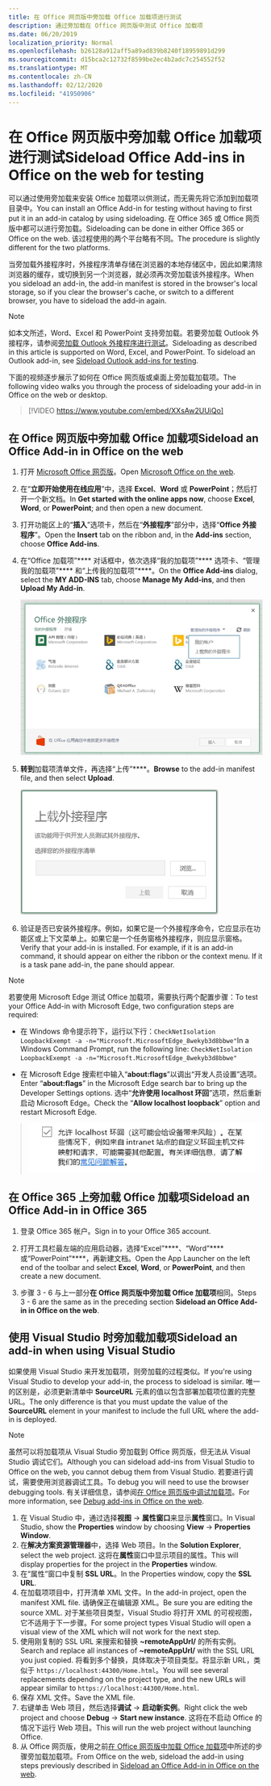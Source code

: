 ```yaml
---
title: 在 Office 网页版中旁加载 Office 加载项进行测试
description: 通过旁加载在 Office 网页版中测试 Office 加载项
ms.date: 06/20/2019
localization_priority: Normal
ms.openlocfilehash: b26128a912aff5a89ad839b8240f18959891d299
ms.sourcegitcommit: d15bca2c12732f8599be2ec4b2adc7c254552f52
ms.translationtype: MT
ms.contentlocale: zh-CN
ms.lasthandoff: 02/12/2020
ms.locfileid: "41950906"
---
```

# <a name="sideload-office-add-ins-in-office-on-the-web-for-testing"></a><span data-ttu-id="af3de-103">在 Office 网页版中旁加载 Office 加载项进行测试</span><span class="sxs-lookup"><span data-stu-id="af3de-103">Sideload Office Add-ins in Office on the web for testing</span></span>

<span data-ttu-id="af3de-104">可以通过使用旁加载来安装 Office 加载项以供测试，而无需先将它添加到加载项目录中。</span><span class="sxs-lookup"><span data-stu-id="af3de-104">You can install an Office Add-in for testing without having to first put it in an add-in catalog by using sideloading.</span></span> <span data-ttu-id="af3de-105">在 Office 365 或 Office 网页版中都可以进行旁加载。</span><span class="sxs-lookup"><span data-stu-id="af3de-105">Sideloading can be done in either Office 365 or Office on the web.</span></span> <span data-ttu-id="af3de-106">该过程使用的两个平台略有不同。</span><span class="sxs-lookup"><span data-stu-id="af3de-106">The procedure is slightly different for the two platforms.</span></span> 

<span data-ttu-id="af3de-107">当旁加载外接程序时，外接程序清单存储在浏览器的本地存储区中，因此如果清除浏览器的缓存，或切换到另一个浏览器，就必须再次旁加载该外接程序。</span><span class="sxs-lookup"><span data-stu-id="af3de-107">When you sideload an add-in, the add-in manifest is stored in the browser's local storage, so if you clear the browser's cache, or switch to a different browser, you have to sideload the add-in again.</span></span>


> [!NOTE]
> <span data-ttu-id="af3de-p102">如本文所述，Word、Excel 和 PowerPoint 支持旁加载。若要旁加载 Outlook 外接程序，请参阅[旁加载 Outlook 外接程序进行测试](/outlook/add-ins/sideload-outlook-add-ins-for-testing)。</span><span class="sxs-lookup"><span data-stu-id="af3de-p102">Sideloading as described in this article is supported on Word, Excel, and PowerPoint. To sideload an Outlook add-in, see [Sideload Outlook add-ins for testing](/outlook/add-ins/sideload-outlook-add-ins-for-testing).</span></span>

<span data-ttu-id="af3de-110">下面的视频逐步展示了如何在 Office 网页版或桌面上旁加载加载项。</span><span class="sxs-lookup"><span data-stu-id="af3de-110">The following video walks you through the process of sideloading your add-in in Office on the web or desktop.</span></span>


> [!VIDEO https://www.youtube.com/embed/XXsAw2UUiQo]

## <a name="sideload-an-office-add-in-in-office-on-the-web"></a><span data-ttu-id="af3de-111">在 Office 网页版中旁加载 Office 加载项</span><span class="sxs-lookup"><span data-stu-id="af3de-111">Sideload an Office Add-in in Office on the web</span></span>

1. <span data-ttu-id="af3de-112">打开 [Microsoft Office 网页版](https://office.live.com/)。</span><span class="sxs-lookup"><span data-stu-id="af3de-112">Open [Microsoft Office on the web](https://office.live.com/).</span></span>
    
2. <span data-ttu-id="af3de-113">在“**立即开始使用在线应用**”中，选择 **Excel**、**Word** 或 **PowerPoint**；然后打开一个新文档。</span><span class="sxs-lookup"><span data-stu-id="af3de-113">In  **Get started with the online apps now**, choose  **Excel**,  **Word**, or  **PowerPoint**; and then open a new document.</span></span>
    
3. <span data-ttu-id="af3de-114">打开功能区上的“**插入**”选项卡，然后在“**外接程序**”部分中，选择“**Office 外接程序**”。</span><span class="sxs-lookup"><span data-stu-id="af3de-114">Open the  **Insert** tab on the ribbon and, in the **Add-ins** section, choose **Office Add-ins**.</span></span>
    
4. <span data-ttu-id="af3de-115">在“Office 加载项”\*\*\*\* 对话框中，依次选择“我的加载项”\*\*\*\* 选项卡、“管理我的加载项”\*\*\*\* 和“上传我的加载项”\*\*\*\*。</span><span class="sxs-lookup"><span data-stu-id="af3de-115">On the  **Office Add-ins** dialog, select the **MY ADD-INS** tab, choose **Manage My Add-ins**, and then  **Upload My Add-in**.</span></span>
    
    ![“Office 加载项”对话框，右上方有“管理我的加载项”下拉列表，其中有下拉选项“上传我的加载项”](../images/office-add-ins-my-account.png)

5.  <span data-ttu-id="af3de-117">**转到**加载项清单文件，再选择“上传”\*\*\*\*。</span><span class="sxs-lookup"><span data-stu-id="af3de-117">**Browse** to the add-in manifest file, and then select **Upload**.</span></span>
    
    ![带浏览、上载和取消按钮的上载外接程序对话框。](../images/upload-add-in.png)

6. <span data-ttu-id="af3de-p103">验证是否已安装外接程序。例如，如果它是一个外接程序命令，它应显示在功能区或上下文菜单上。如果它是一个任务窗格外接程序，则应显示窗格。</span><span class="sxs-lookup"><span data-stu-id="af3de-p103">Verify that your add-in is installed. For example, if it is an add-in command, it should appear on either the ribbon or the context menu. If it is a task pane add-in, the pane should appear.</span></span>

> [!NOTE]
><span data-ttu-id="af3de-122">若要使用 Microsoft Edge 测试 Office 加载项，需要执行两个配置步骤：</span><span class="sxs-lookup"><span data-stu-id="af3de-122">To test your Office Add-in with Microsoft Edge, two configuration steps are required:</span></span> 
>
> - <span data-ttu-id="af3de-123">在 Windows 命令提示符下，运行以下行：`CheckNetIsolation LoopbackExempt -a -n="Microsoft.MicrosoftEdge_8wekyb3d8bbwe"`</span><span class="sxs-lookup"><span data-stu-id="af3de-123">In a Windows Command Prompt, run the following line: `CheckNetIsolation LoopbackExempt -a -n="Microsoft.MicrosoftEdge_8wekyb3d8bbwe"`</span></span>
>
> - <span data-ttu-id="af3de-124">在 Microsoft Edge 搜索栏中输入“**about:flags**”以调出“开发人员设置”选项。</span><span class="sxs-lookup"><span data-stu-id="af3de-124">Enter “**about:flags**” in the Microsoft Edge search bar to bring up the Developer Settings options.</span></span>  <span data-ttu-id="af3de-125">选中“**允许使用 localhost 环回**”选项，然后重新启动 Microsoft Edge。</span><span class="sxs-lookup"><span data-stu-id="af3de-125">Check the “**Allow localhost loopback**” option and restart Microsoft Edge.</span></span>

>    ![Microsoft Edge 的“允许使用 localhost 环回”选项（该复选框已选中）。](../images/allow-localhost-loopback.png)


## <a name="sideload-an-office-add-in-in-office-365"></a><span data-ttu-id="af3de-127">在 Office 365 上旁加载 Office 加载项</span><span class="sxs-lookup"><span data-stu-id="af3de-127">Sideload an Office Add-in in Office 365</span></span>

1. <span data-ttu-id="af3de-128">登录 Office 365 帐户。</span><span class="sxs-lookup"><span data-stu-id="af3de-128">Sign in to your Office 365 account.</span></span>
    
2. <span data-ttu-id="af3de-129">打开工具栏最左端的应用启动器，选择“Excel”\*\*\*\*、“Word”\*\*\*\* 或“PowerPoint”\*\*\*\*，再新建文档。</span><span class="sxs-lookup"><span data-stu-id="af3de-129">Open the App Launcher on the left end of the toolbar and select  **Excel**,  **Word**, or  **PowerPoint**, and then create a new document.</span></span>
    
3. <span data-ttu-id="af3de-130">步骤 3 - 6 与上一部分**在 Office 网页版中旁加载 Office 加载项**相同。</span><span class="sxs-lookup"><span data-stu-id="af3de-130">Steps 3 - 6 are the same as in the preceding section **Sideload an Office Add-in in Office on the web**.</span></span>


## <a name="sideload-an-add-in-when-using-visual-studio"></a><span data-ttu-id="af3de-131">使用 Visual Studio 时旁加载加载项</span><span class="sxs-lookup"><span data-stu-id="af3de-131">Sideload an add-in when using Visual Studio</span></span>

<span data-ttu-id="af3de-132">如果使用 Visual Studio 来开发加载项，则旁加载的过程类似。</span><span class="sxs-lookup"><span data-stu-id="af3de-132">If you're using Visual Studio to develop your add-in, the process to sideload is similar.</span></span> <span data-ttu-id="af3de-133">唯一的区别是，必须更新清单中 **SourceURL** 元素的值以包含部署加载项位置的完整 URL。</span><span class="sxs-lookup"><span data-stu-id="af3de-133">The only difference is that you must update the value of the **SourceURL** element in your manifest to include the full URL where the add-in is deployed.</span></span>

> [!NOTE]
> <span data-ttu-id="af3de-134">虽然可以将加载项从 Visual Studio 旁加载到 Office 网页版，但无法从 Visual Studio 调试它们。</span><span class="sxs-lookup"><span data-stu-id="af3de-134">Although you can sideload add-ins from Visual Studio to Office on the web, you cannot debug them from Visual Studio.</span></span> <span data-ttu-id="af3de-135">若要进行调试，需要使用浏览器调试工具。</span><span class="sxs-lookup"><span data-stu-id="af3de-135">To debug you will need to use the browser debugging tools.</span></span> <span data-ttu-id="af3de-136">有关详细信息，请参阅[在 Office 网页版中调试加载项](debug-add-ins-in-office-online.md)。</span><span class="sxs-lookup"><span data-stu-id="af3de-136">For more information, see [Debug add-ins in Office on the web](debug-add-ins-in-office-online.md).</span></span>

1. <span data-ttu-id="af3de-137">在 Visual Studio 中，通过选择**视图** -> **属性窗口**来显示**属性**窗口。</span><span class="sxs-lookup"><span data-stu-id="af3de-137">In Visual Studio, show the **Properties** window by choosing **View** -> **Properties Window**.</span></span>
2. <span data-ttu-id="af3de-138">在**解决方案资源管理器**中，选择 Web 项目。</span><span class="sxs-lookup"><span data-stu-id="af3de-138">In the **Solution Explorer**, select the web project.</span></span> <span data-ttu-id="af3de-139">这将在**属性**窗口中显示项目的属性。</span><span class="sxs-lookup"><span data-stu-id="af3de-139">This will display properties for the project in the **Properties** window.</span></span>
3. <span data-ttu-id="af3de-140">在“属性”窗口中复制 **SSL URL**。</span><span class="sxs-lookup"><span data-stu-id="af3de-140">In the Properties window, copy the **SSL URL**.</span></span>
4. <span data-ttu-id="af3de-141">在加载项项目中，打开清单 XML 文件。</span><span class="sxs-lookup"><span data-stu-id="af3de-141">In the add-in project, open the manifest XML file.</span></span> <span data-ttu-id="af3de-142">请确保正在编辑源 XML。</span><span class="sxs-lookup"><span data-stu-id="af3de-142">Be sure you are editing the source XML.</span></span> <span data-ttu-id="af3de-143">对于某些项目类型，Visual Studio 将打开 XML 的可视视图，它不适用于下一步骤。</span><span class="sxs-lookup"><span data-stu-id="af3de-143">For some project types Visual Studio will open a visual view of the XML which will not work for the next step.</span></span>
5. <span data-ttu-id="af3de-144">使用刚复制的 SSL URL 来搜索和替换 **~remoteAppUrl/** 的所有实例。</span><span class="sxs-lookup"><span data-stu-id="af3de-144">Search and replace all instances of **~remoteAppUrl/** with the SSL URL you just copied.</span></span> <span data-ttu-id="af3de-145">将看到多个替换，具体取决于项目类型。将显示新 URL，类似于 `https://localhost:44300/Home.html`。</span><span class="sxs-lookup"><span data-stu-id="af3de-145">You will see several replacements depending on the project type, and the new URLs will appear similar to `https://localhost:44300/Home.html`.</span></span>
6. <span data-ttu-id="af3de-146">保存 XML 文件。</span><span class="sxs-lookup"><span data-stu-id="af3de-146">Save the XML file.</span></span>
7. <span data-ttu-id="af3de-147">右键单击 Web 项目，然后选择**调试** -> **启动新实例**。</span><span class="sxs-lookup"><span data-stu-id="af3de-147">Right click the web project and choose **Debug** -> **Start new instance**.</span></span> <span data-ttu-id="af3de-148">这将在不启动 Office 的情况下运行 Web 项目。</span><span class="sxs-lookup"><span data-stu-id="af3de-148">This will run the web project without launching Office.</span></span>
8. <span data-ttu-id="af3de-149">从 Office 网页版，使用之前[在 Office 网页版中加载 Office 加载项](#sideload-an-office-add-in-in-office-on-the-web)中所述的步骤旁加载加载项。</span><span class="sxs-lookup"><span data-stu-id="af3de-149">From Office on the web, sideload the add-in using steps previously described in [Sideload an Office Add-in in Office on the web](#sideload-an-office-add-in-in-office-on-the-web).</span></span>
